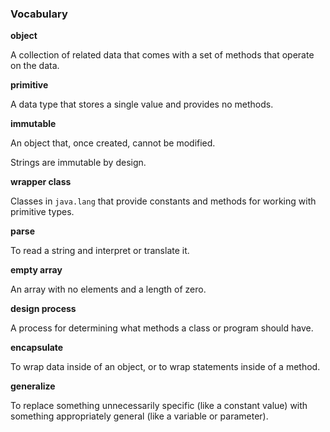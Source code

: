 ###  Vocabulary




**object**

A collection of related data that comes with a set of methods that operate on the data.



**primitive**

A data type that stores a single value and provides no methods.



**immutable**

An object that, once created, cannot be modified.

Strings are immutable by design.



**wrapper class**

Classes in `java.lang` that provide constants and methods for working with primitive types.



**parse**

To read a string and interpret or translate it.



**empty array**

An array with no elements and a length of zero.



**design process**

A process for determining what methods a class or program should have.



**encapsulate**

To wrap data inside of an object, or to wrap statements inside of a method.



**generalize**

To replace something unnecessarily specific (like a constant value) with something appropriately general (like a variable or parameter).